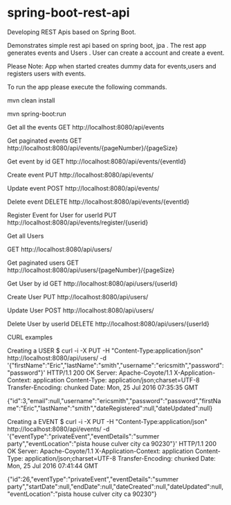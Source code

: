 # spring-boot-rest-api
Developing REST Apis based on Spring Boot.

Demonstrates simple rest api based on spring boot, jpa . The rest app generates events and Users .
User can create a account and create a event.

Please Note: App when started creates dummy data for events,users and registers users with events.

To run the app please execute the following commands.

mvn clean install

mvn spring-boot:run

Get all the events
GET http://localhost:8080/api/events

Get paginated events
GET http://localhost:8080/api/events/{pageNumber}/{pageSize}

Get event by id
GET http://localhost:8080/api/events/{eventId}

Create event
PUT http://localhost:8080/api/events/

Update event
POST http://localhost:8080/api/events/

Delete event
DELETE http://localhost:8080/api/events/{eventId}

Register Event for User for userId
PUT http://localhost:8080/api/events/register/{userid} 

Get all Users

GET http://localhost:8080/api/users/

Get paginated users
GET http://localhost:8080/api/users/{pageNumber}/{pageSize}

Get User by id
GET http://localhost:8080/api/users/{userId}

Create User
PUT http://localhost:8080/api/users/

Update User
POST http://localhost:8080/api/users/

Delete User by userId
DELETE http://localhost:8080/api/users/{userId}


CURL examples

Creating a USER
$ curl -i -X PUT -H "Content-Type:application/json" http://localhost:8080/api/users/ -d '{"firstName":"Eric","lastName":"smith","username":"ericsmith","password":"password"}'
HTTP/1.1 200 OK
Server: Apache-Coyote/1.1
X-Application-Context: application
Content-Type: application/json;charset=UTF-8
Transfer-Encoding: chunked
Date: Mon, 25 Jul 2016 07:35:35 GMT

{"id":3,"email":null,"username":"ericsmith","password":"password","firstName":"Eric","lastName":"smith","dateRegistered":null,"dateUpdated":null}

Creating a EVENT
$ curl -i -X PUT -H "Content-Type:application/json" http://localhost:8080/api/events/ -d '{"eventType":"privateEvent","eventDetails":"summer party","eventLocation":"pista house culver city ca 90230"}'
HTTP/1.1 200 OK
Server: Apache-Coyote/1.1
X-Application-Context: application
Content-Type: application/json;charset=UTF-8
Transfer-Encoding: chunked
Date: Mon, 25 Jul 2016 07:41:44 GMT

{"id":26,"eventType":"privateEvent","eventDetails":"summer party","startDate":null,"endDate":null,"dateCreated":null,"dateUpdated":null,"eventLocation":"pista house culver city ca 90230"}






